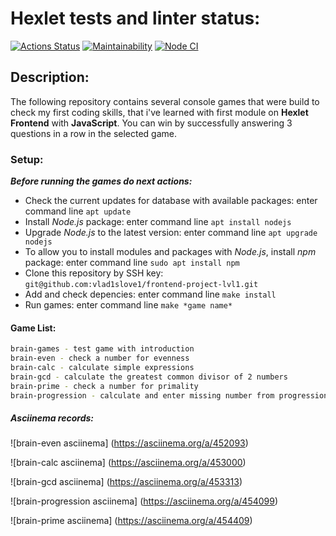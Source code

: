 # Hexlet tests and linter status:

[![Actions Status](https://github.com/vlad1slove1/frontend-project-lvl1/workflows/hexlet-check/badge.svg)](https://github.com/vlad1slove1/frontend-project-lvl1/actions)
[![Maintainability](https://api.codeclimate.com/v1/badges/2774b7de75e9f0a56ef8/maintainability)](https://codeclimate.com/github/vlad1slove1/frontend-project-lvl1/maintainability)
[![Node CI](https://github.com/vlad1slove1/frontend-project-lvl1/actions/workflows/nodejs.yml/badge.svg)](https://github.com/vlad1slove1/frontend-project-lvl1/actions/workflows/nodejs.yml)

## Description:

The following repository contains several console games that were build to check my first coding skills, that i've learned with first module on **Hexlet Frontend** with **JavaScript**. You can win by successfully answering 3 questions in a row in the selected game.

### Setup:

***Before running the games do next actions:***

- Check the current updates for database with available packages: enter command line `apt update`
- Install *Node.js* package: enter command line `apt install nodejs`
- Upgrade *Node.js* to the latest version: enter command line `apt upgrade nodejs`
- To allow you to install modules and packages with *Node.js*, install *npm* package: enter command line `sudo apt install npm`
- Clone this repository by SSH key: `git@github.com:vlad1slove1/frontend-project-lvl1.git`
- Add and check depencies: enter command line `make install`
- Run games: enter command line `make *game name*`

#### Game List:
```sh
brain-games - test game with introduction
brain-even - check a number for evenness 
brain-calc - calculate simple expressions
brain-gcd - calculate the greatest common divisor of 2 numbers
brain-prime - check a number for primality
brain-progression - calculate and enter missing number from progression
```

##### Asciinema records:

![brain-even asciinema] (https://asciinema.org/a/452093)

![brain-calc asciinema] (https://asciinema.org/a/453000)

![brain-gcd asciinema] (https://asciinema.org/a/453313)

![brain-progression asciinema] (https://asciinema.org/a/454099)

![brain-prime asciinema] (https://asciinema.org/a/454409) 
